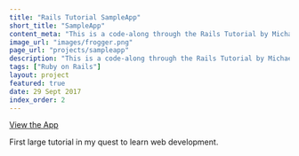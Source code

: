 ```yaml
---
title: "Rails Tutorial SampleApp"
short_title: "SampleApp"
content_meta: "This is a code-along through the Rails Tutorial by Michael Hartl"
image_url: "images/frogger.png"
page_url: "projects/sampleapp"
description: "This is a code-along through the Rails Tutorial by Michael Hartl" 
tags: ["Ruby on Rails"]
layout: project
featured: true
date: 29 Sept 2017
index_order: 2
---
```


[View the App](http://sampleapp.hoover.ml)

First large tutorial in my quest to learn web development.
